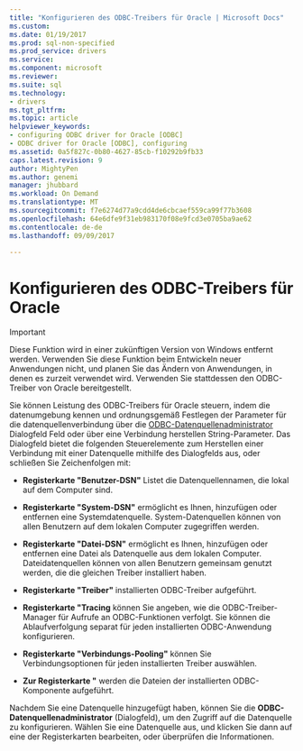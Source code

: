 ```yaml
---
title: "Konfigurieren des ODBC-Treibers für Oracle | Microsoft Docs"
ms.custom: 
ms.date: 01/19/2017
ms.prod: sql-non-specified
ms.prod_service: drivers
ms.service: 
ms.component: microsoft
ms.reviewer: 
ms.suite: sql
ms.technology:
- drivers
ms.tgt_pltfrm: 
ms.topic: article
helpviewer_keywords:
- configuring ODBC driver for Oracle [ODBC]
- ODBC driver for Oracle [ODBC], configuring
ms.assetid: 0a5f827c-0b80-4627-85cb-f10292b9fb33
caps.latest.revision: 9
author: MightyPen
ms.author: genemi
manager: jhubbard
ms.workload: On Demand
ms.translationtype: MT
ms.sourcegitcommit: f7e6274d77a9cdd4de6cbcaef559ca99f77b3608
ms.openlocfilehash: 64e6dfe9f31eb983170f08e9fcd3e0705ba9ae62
ms.contentlocale: de-de
ms.lasthandoff: 09/09/2017

---
```

# <a name="configuring-the-odbc-driver-for-oracle"></a>Konfigurieren des ODBC-Treibers für Oracle
> [!IMPORTANT]  
>  Diese Funktion wird in einer zukünftigen Version von Windows entfernt werden. Verwenden Sie diese Funktion beim Entwickeln neuer Anwendungen nicht, und planen Sie das Ändern von Anwendungen, in denen es zurzeit verwendet wird. Verwenden Sie stattdessen den ODBC-Treiber von Oracle bereitgestellt.  
  
 Sie können Leistung des ODBC-Treibers für Oracle steuern, indem die datenumgebung kennen und ordnungsgemäß Festlegen der Parameter für die datenquellenverbindung über die [ODBC-Datenquellenadministrator](../../odbc/admin/odbc-data-source-administrator.md) Dialogfeld Feld oder über eine Verbindung herstellen String-Parameter. Das Dialogfeld bietet die folgenden Steuerelemente zum Herstellen einer Verbindung mit einer Datenquelle mithilfe des Dialogfelds aus, oder schließen Sie Zeichenfolgen mit:  
  
-   **Registerkarte "Benutzer-DSN"** Listet die Datenquellennamen, die lokal auf dem Computer sind.  
  
-   **Registerkarte "System-DSN"** ermöglicht es Ihnen, hinzufügen oder entfernen eine Systemdatenquelle. System-Datenquellen können von allen Benutzern auf dem lokalen Computer zugegriffen werden.  
  
-   **Registerkarte "Datei-DSN"** ermöglicht es Ihnen, hinzufügen oder entfernen eine Datei als Datenquelle aus dem lokalen Computer. Dateidatenquellen können von allen Benutzern gemeinsam genutzt werden, die die gleichen Treiber installiert haben.  
  
-   **Registerkarte "Treiber"** installierten ODBC-Treiber aufgeführt.  
  
-   **Registerkarte "Tracing** können Sie angeben, wie die ODBC-Treiber-Manager für Aufrufe an ODBC-Funktionen verfolgt. Sie können die Ablaufverfolgung separat für jeden installierten ODBC-Anwendung konfigurieren.  
  
-   **Registerkarte "Verbindungs-Pooling"** können Sie Verbindungsoptionen für jeden installierten Treiber auswählen.  
  
-   **Zur Registerkarte "** werden die Dateien der installierten ODBC-Komponente aufgeführt.  
  
 Nachdem Sie eine Datenquelle hinzugefügt haben, können Sie die **ODBC-Datenquellenadministrator** (Dialogfeld), um den Zugriff auf die Datenquelle zu konfigurieren. Wählen Sie eine Datenquelle aus, und klicken Sie dann auf eine der Registerkarten bearbeiten, oder überprüfen die Informationen.

